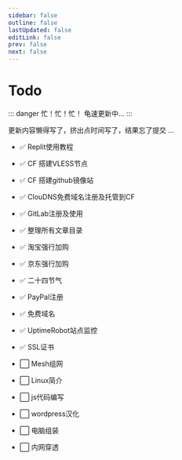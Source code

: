 ```yaml
---
sidebar: false
outline: false
lastUpdated: false
editLink: false
prev: false
next: false
---
```


# Todo

::: danger 忙！忙！忙！
龟速更新中...
:::

更新内容懒得写了，挤出点时间写了，结果忘了提交 ...

* ✅ Replit使用教程

* ✅ CF 搭建VLESS节点

* ✅ CF 搭建github镜像站

* ✅ ClouDNS免费域名注册及托管到CF

* ✅ GitLab注册及使用

* ✅  整理所有文章目录

* ✅ 淘宝强行加购

* ✅ 京东强行加购

* ✅ 二十四节气

* ✅ PayPal注册

* ✅ 免费域名

* ✅ UptimeRobot站点监控

* ✅ SSL证书

* ⬜ Mesh组网

* ⬜ Linux简介

* ⬜ js代码编写

* ⬜ wordpress汉化

* ⬜ 电脑组装

* ⬜ 内网穿透




